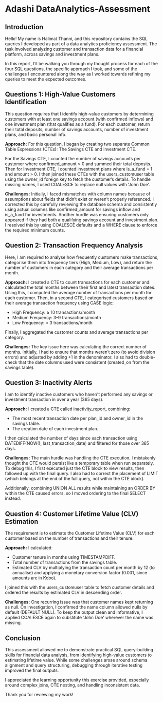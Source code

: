 # Adashi DataAnalytics-Assessment

## Introduction
Hello! My name is Halimat Thanni, and this repository contains the SQL queries I developed as part of a data analytics proficiency assessment. The task involved analyzing customer and transaction data for a financial platform, across savings and investment plans.

In this report, I’ll be walking you through my thought process for each of the four SQL questions, the specific approach I took, and some of the challenges I encountered along the way as I worked towards refining my queries to meet the expected outcomes.

## Questions 1: High-Value Customers Identification
This question requires that I identify high-value customers by determining customers with at least one savings account (with confirmed inflows) and one investment plan (that qualifies as a fund). For each customer, return their total deposits, number of savings accounts, number of investment plans, and basic personal info.

**Approach:**
For this question, I began by creating two separate Common Table Expressions (CTEs): The Savings CTE and Investment CTE.

For the Savings CTE, I counted the number of savings accounts per customer where confirmed_amount > 0 and summed their total deposits. Then for Investment CTE, I counted investment plans where is_a_fund = 1 and amount > 0.
I then joined these CTEs with the users_customuser table using the owner_id foreign key to fetch the customer’s details.
To handle missing names, I used COALESCE to replace null values with 'John Doe'.

**Challenges:**
Initially, I faced mismatches with column names because of assumptions about fields that didn’t exist or weren’t properly referenced. I corrected this by carefully reviewing the database schema and consistently using actual columns like confirmed_amount for savings inflow and is_a_fund for investments.
Another hurdle was ensuring customers only appeared if they had both a qualifying savings account and investment plan. I resolved this by using COALESCE defaults and a WHERE clause to enforce the required minimum counts.

## Question 2: Transaction Frequency Analysis
Here, I am required to analyse how frequently customers make transactions, categorise them into frequency tiers (High, Medium, Low), and return the number of customers in each category and their average transactions per month.

**Approach:**
I created a CTE to count transactions for each customer and calculated the total months between their first and latest transaction dates. Using this, I computed the average number of transactions per month for each customer. Then, in a second CTE, I categorised customers based on their average transaction frequency using CASE logic:
- High Frequency: ≥ 10 transactions/month
- Medium Frequency: 3–9 transactions/month
- Low Frequency: < 3 transactions/month

Finally, I aggregated the customer counts and average transactions per category.

**Challenges:**
The key issue here was calculating the correct number of months. Initially, I had to ensure that months weren’t zero (to avoid division errors) and adjusted by adding +1 in the denominator. I also had to double-check that the date columns used were consistent (created_on from the savings table).

## Question 3: Inactivity Alerts
I am to identify inactive customers who haven't performed any savings or investment transaction in over a year (365 days).

**Approach:**
I created a CTE called inactivity_report, combining:
- The most recent transaction date per plan_id and owner_id in the savings table.
- The creation date of each investment plan.

I then calculated the number of days since each transaction using DATEDIFF(NOW(), last_transaction_date) and filtered for those over 365 days.

**Challenges:**
The main hurdle was handling the CTE execution. I mistakenly thought the CTE would persist like a temporary table when run separately. To debug this, I first executed just the CTE block to view results, then followed up with the final query. I also had to correct the placement of LIMIT (which belongs at the end of the full query, not within the CTE block).

Additionally, combining UNION ALL results while maintaining an ORDER BY within the CTE caused errors, so I moved ordering to the final SELECT instead.

## Question 4: Customer Lifetime Value (CLV) Estimation
The requirement is to estimate the Customer Lifetime Value (CLV) for each customer based on the number of transactions and their tenure.

**Approach:**
I calculated:
- Customer tenure in months using TIMESTAMPDIFF.
- Total number of transactions from the savings table.
- Estimated CLV by multiplying the transaction count per month by 12 (to annualise) and applying a monetary conversion factor (0.001, since amounts are in Kobo).

I joined this with the users_customuser table to fetch customer details and ordered the results by estimated CLV in descending order.

**Challenges:**
One recurring issue was that customer names kept returning as null. On investigation, I confirmed the name column allowed nulls by default (DEFAULT NULL). To keep the output clean and informative, I applied COALESCE again to substitute 'John Doe' wherever the name was missing.


## Conclusion
This assessment allowed me to demonstrate practical SQL query-building skills for financial data analysis, from identifying high-value customers to estimating lifetime value. While some challenges arose around schema alignment and query structuring, debugging through iterative testing improved the final outputs.

I appreciated the learning opportunity this exercise provided, especially around complex joins, CTE nesting, and handling inconsistent data.

Thank you for reviewing my work!
